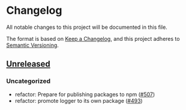 # Changelog

All notable changes to this project will be documented in this file.

The format is based on [Keep a Changelog](https://keepachangelog.com/en/1.0.0/),
and this project adheres to [Semantic Versioning](https://semver.org/spec/v2.0.0.html).

## [Unreleased]

### Uncategorized

- refactor: Prepare for publishing packages to npm ([#507](https://github.com/MetaMask/ocap-kernel/pull/507))
- refactor: promote logger to its own package ([#493](https://github.com/MetaMask/ocap-kernel/pull/493))

[Unreleased]: https://github.com/MetaMask/ocap-kernel/

